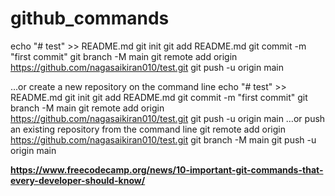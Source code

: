 # github_commands


echo "# test" >> README.md
git init
git add README.md
git commit -m "first commit"
git branch -M main
git remote add origin https://github.com/nagasaikiran010/test.git
git push -u origin main




…or create a new repository on the command line
echo "# test" >> README.md
git init
git add README.md
git commit -m "first commit"
git branch -M main
git remote add origin https://github.com/nagasaikiran010/test.git
git push -u origin main
…or push an existing repository from the command line
git remote add origin https://github.com/nagasaikiran010/test.git
git branch -M main
git push -u origin main




**https://www.freecodecamp.org/news/10-important-git-commands-that-every-developer-should-know/**
